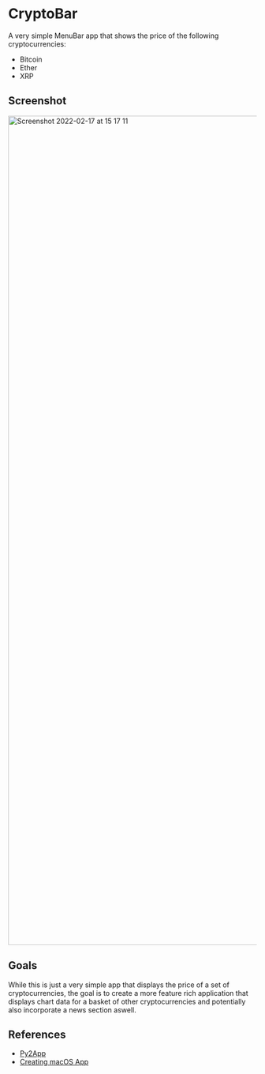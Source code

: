 # CryptoBar
A very simple MenuBar app that shows the price of the following cryptocurrencies:
- Bitcoin
- Ether
- XRP


## Screenshot 
<img width="1680" alt="Screenshot 2022-02-17 at 15 17 11" src="https://user-images.githubusercontent.com/64978825/154512003-41d5d01c-d6e5-4d2d-9a3d-8b474c1d5f42.png">

## Goals
While this is just a very simple app that displays the price of a set of cryptocurrencies, the goal is to create a more feature rich application that displays chart data for a basket of other cryptocurrencies and potentially also incorporate a news section aswell.

## References
- [Py2App](https://py2app.readthedocs.io/en/latest/tutorial.html#create-a-setup-py-file)
- [Creating macOS App](https://camillovisini.com/article/create-macos-menu-bar-app-pomodoro/)
